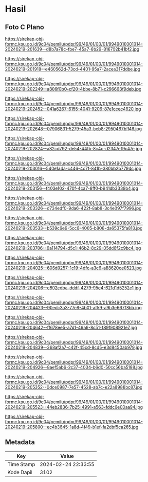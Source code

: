 # Hasil

## Foto C Plano

https://sirekap-obj-formc.kpu.go.id/9c04/pemilu/pdpr/99/49/01/00/01/9949010001014-20240219-201639--d8b7a78c-fbe7-45a7-8b29-816702b41bf2.jpg

https://sirekap-obj-formc.kpu.go.id/9c04/pemilu/pdpr/99/49/01/00/01/9949010001014-20240219-201918--e460562d-73cd-4401-95a7-2acea317ddbe.jpg

https://sirekap-obj-formc.kpu.go.id/9c04/pemilu/pdpr/99/49/01/00/01/9949010001014-20240219-202249--a806f0b0-cf20-4bbe-8b71-c296663f9deb.jpg

https://sirekap-obj-formc.kpu.go.id/9c04/pemilu/pdpr/99/49/01/00/01/9949010001014-20240219-202452--041a6267-6155-4041-9206-87e1ccec4920.jpg

https://sirekap-obj-formc.kpu.go.id/9c04/pemilu/pdpr/99/49/01/00/01/9949010001014-20240219-202648--07906831-5279-45a3-bcb8-2950467bff46.jpg

https://sirekap-obj-formc.kpu.go.id/9c04/pemilu/pdpr/99/49/01/00/01/9949010001014-20240219-202824--a82cd792-de54-44fb-8c4c-d2347ef9c47e.jpg

https://sirekap-obj-formc.kpu.go.id/9c04/pemilu/pdpr/99/49/01/00/01/9949010001014-20240219-203016--540e1a4a-c446-4c7f-841b-380bb2b7794c.jpg

https://sirekap-obj-formc.kpu.go.id/9c04/pemilu/pdpr/99/49/01/00/01/9949010001014-20240219-203156--f403e102-470f-4ca7-8ff0-b941db3339b4.jpg

https://sirekap-obj-formc.kpu.go.id/9c04/pemilu/pdpr/99/49/01/00/01/9949010001014-20240219-203326--d734edf0-9da6-422f-8ab8-3c4e097f7996.jpg

https://sirekap-obj-formc.kpu.go.id/9c04/pemilu/pdpr/99/49/01/00/01/9949010001014-20240219-203533--b539c6e9-5cc6-4005-b808-da65375fa813.jpg

https://sirekap-obj-formc.kpu.go.id/9c04/pemilu/pdpr/99/49/01/00/01/9949010001014-20240219-203706--6a114794-d5c1-46b2-8c29-05dd6f2c9bc4.jpg

https://sirekap-obj-formc.kpu.go.id/9c04/pemilu/pdpr/99/49/01/00/01/9949010001014-20240219-204025--606d0257-1c19-4dfc-a3c6-a88620ce0523.jpg

https://sirekap-obj-formc.kpu.go.id/9c04/pemilu/pdpr/99/49/01/00/01/9949010001014-20240219-204206--e802cdba-dddf-4279-95c4-621d1d5252c1.jpg

https://sirekap-obj-formc.kpu.go.id/9c04/pemilu/pdpr/99/49/01/00/01/9949010001014-20240219-204423--90edc3a3-77e8-4b01-af59-a9b3e66718bb.jpg

https://sirekap-obj-formc.kpu.go.id/9c04/pemilu/pdpr/99/49/01/00/01/9949010001014-20240219-204642--ff678ee5-a7d1-49a9-8c51-f89f908921e7.jpg

https://sirekap-obj-formc.kpu.go.id/9c04/pemilu/pdpr/99/49/01/00/01/9949010001014-20240219-204839--368af2a7-c42f-45cd-8cd5-e3d8450ab979.jpg

https://sirekap-obj-formc.kpu.go.id/9c04/pemilu/pdpr/99/49/01/00/01/9949010001014-20240219-204926--8aef5ab6-2c37-4034-b6d0-50cc56ba5188.jpg

https://sirekap-obj-formc.kpu.go.id/9c04/pemilu/pdpr/99/49/01/00/01/9949010001014-20240219-205352--0dce0987-7e57-4528-ab7c-e22a8988bc87.jpg

https://sirekap-obj-formc.kpu.go.id/9c04/pemilu/pdpr/99/49/01/00/01/9949010001014-20240219-205523--44eb2836-7b25-4991-a563-fddc6e00aa94.jpg

https://sirekap-obj-formc.kpu.go.id/9c04/pemilu/pdpr/99/49/01/00/01/9949010001014-20240219-205800--ec4b3645-1a8d-4f49-b1ef-fa2dbf5ca265.jpg


## Metadata

| Key        | Value               |
| ---------- | ------------------- |
| Time Stamp | 2024-02-24 22:33:55 |
| Kode Dapil | 3102                |




